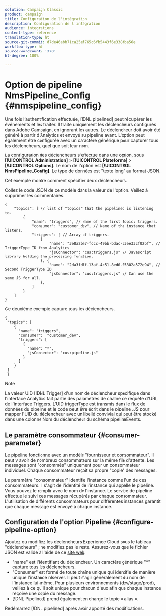 ```yaml
---
solution: Campaign Classic
product: campaign
title: Configuration de l'intégration
description: Configuration de l'intégration
audience: integrations
content-type: reference
translation-type: ht
source-git-commit: d7de46abb71ca25ef765c6fb5443f6e338fba56e
workflow-type: ht
source-wordcount: '378'
ht-degree: 100%

---
```



# Option de pipeline NmsPipeline_Config {#nmspipeline_config}

Une fois l’authentification effectuée, [!DNL pipelined] peut récupérer les événements et les traiter. Il traite uniquement les déclencheurs configurés dans Adobe Campaign, en ignorant les autres. Le déclencheur doit avoir été généré à partir d&#39;Analytics et envoyé au pipeline avant.
L&#39;option peut également être configurée avec un caractère générique pour capturer tous les déclencheurs, quel que soit leur nom.

La configuration des déclencheurs s&#39;effectue dans une option, sous **[!UICONTROL Administration]** > **[!UICONTROL Plateforme]** > **[!UICONTROL Options]**. Le nom de l&#39;option est **[!UICONTROL NmsPipeline_Config]**. Le type de données est &quot;texte long&quot; au format JSON.

Cet exemple montre comment spécifier deux déclencheurs.

Collez le code JSON de ce modèle dans la valeur de l&#39;option. Veillez à supprimer les commentaires.

```
{
    "topics": [ // list of "topics" that the pipelined is listening to.
        {
            "name": "triggers", // Name of the first topic: triggers.
            "consumer": "customer_dev", // Name of the instance that listens. 
            "triggers": [ // Array of triggers. 
                {
                    "name": "3e8a2ba7-fccc-49bb-bdac-33ee33cf02bf", // TriggerType ID from Analytics 
                    "jsConnector": "cus:triggers.js" // Javascript library holding the processing function.
                }, {
                    "name": "2da3fdff-13af-4c51-8ed0-05802a572e94", // Second TriggerType ID 
                    "jsConnector": "cus:triggers.js" // Can use the same JS for all.
                },
            ]
        }
    ]
}
```

Ce deuxième exemple capture tous les déclencheurs.

```
{
 "topics": [
    {
      "name": "triggers",
      "consumer":  "customer_dev",
      "triggers": [
        {
          "name": "*",
          "jsConnector": "cus:pipeline.js"
        }
      ]
    }
 ]
 }
```

>[!NOTE]
>
>La valeur UID [!DNL Trigger] d&#39;un nom de déclencheur spécifique dans l&#39;interface Analytics fait partie des paramètres de chaîne de requête d&#39;URL de l&#39;interface Triggers. L&#39;UID triggerType est transmis dans le flux de données du pipeline et le code peut être écrit dans le pipeline .JS pour mapper l&#39;UID du déclencheur avec un libellé convivial qui peut être stocké dans une colonne Nom du déclencheur du schéma pipelineEvents.

## Le paramètre consommateur {#consumer-parameter}

Le pipeline fonctionne avec un modèle &quot;fournisseur et consommateur&quot;. Il peut y avoir de nombreux consommateurs sur la même file d&#39;attente. Les messages sont &quot;consommés&quot; uniquement pour un consommateur individuel. Chaque consommateur reçoit sa propre &quot;copie&quot; des messages.

Le paramètre &quot;consommateur&quot; identifie l&#39;instance comme l&#39;un de ces consommateurs. Il s&#39;agit de l&#39;identité de l&#39;instance qui appelle le pipeline. Vous pouvez le remplir avec le nom de l&#39;instance. Le service de pipeline effectue le suivi des messages récupérés par chaque consommateur. L&#39;utilisation de différents consommateurs pour différentes instances garantit que chaque message est envoyé à chaque instance.

## Configuration de l&#39;option Pipeline {#configure-pipeline-option}

Ajoutez ou modifiez les déclencheurs Experience Cloud sous le tableau &quot;déclencheurs&quot; ; ne modifiez pas le reste.
Assurez-vous que le fichier JSON est valide à l&#39;aide de ce [site web](http://jsonlint.com/).

* &quot;name&quot; est l&#39;identifiant du déclencheur. Un caractère générique &quot;*&quot; capture tous les déclencheurs.
* &quot;Consumer&quot; est formé de toute chaîne unique qui identifie de manière unique l&#39;instance nlserver. Il peut s&#39;agir généralement du nom de l&#39;instance lui-même. Pour plusieurs environnements (dev/stage/prod), veillez à ce qu&#39;il soit unique pour chacun d&#39;eux afin que chaque instance reçoive une copie du message.
* [!DNL Pipelined] prend également en charge le topic « alias ».

Redémarrez [!DNL pipelined] après avoir apporté des modifications. 
